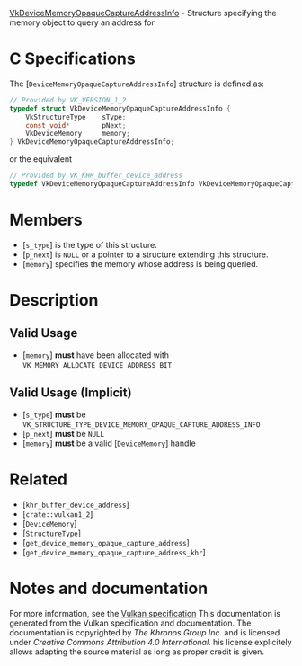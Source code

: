 [VkDeviceMemoryOpaqueCaptureAddressInfo](https://www.khronos.org/registry/vulkan/specs/1.3-extensions/man/html/VkDeviceMemoryOpaqueCaptureAddressInfo.html) - Structure specifying the memory object to query an address for

# C Specifications
The [`DeviceMemoryOpaqueCaptureAddressInfo`] structure is defined as:
```c
// Provided by VK_VERSION_1_2
typedef struct VkDeviceMemoryOpaqueCaptureAddressInfo {
    VkStructureType    sType;
    const void*        pNext;
    VkDeviceMemory     memory;
} VkDeviceMemoryOpaqueCaptureAddressInfo;
```
or the equivalent
```c
// Provided by VK_KHR_buffer_device_address
typedef VkDeviceMemoryOpaqueCaptureAddressInfo VkDeviceMemoryOpaqueCaptureAddressInfoKHR;
```

# Members
- [`s_type`] is the type of this structure.
- [`p_next`] is `NULL` or a pointer to a structure extending this structure.
- [`memory`] specifies the memory whose address is being queried.

# Description
## Valid Usage
-  [`memory`] **must**  have been allocated with `VK_MEMORY_ALLOCATE_DEVICE_ADDRESS_BIT`

## Valid Usage (Implicit)
-  [`s_type`] **must**  be `VK_STRUCTURE_TYPE_DEVICE_MEMORY_OPAQUE_CAPTURE_ADDRESS_INFO`
-  [`p_next`] **must**  be `NULL`
-  [`memory`] **must**  be a valid [`DeviceMemory`] handle

# Related
- [`khr_buffer_device_address`]
- [`crate::vulkan1_2`]
- [`DeviceMemory`]
- [`StructureType`]
- [`get_device_memory_opaque_capture_address`]
- [`get_device_memory_opaque_capture_address_khr`]

# Notes and documentation
For more information, see the [Vulkan specification](https://www.khronos.org/registry/vulkan/specs/1.3-extensions/html/vkspec.html)
This documentation is generated from the Vulkan specification and documentation.
The documentation is copyrighted by *The Khronos Group Inc.* and is licensed under *Creative Commons Attribution 4.0 International*.
his license explicitely allows adapting the source material as long as proper credit is given.
        